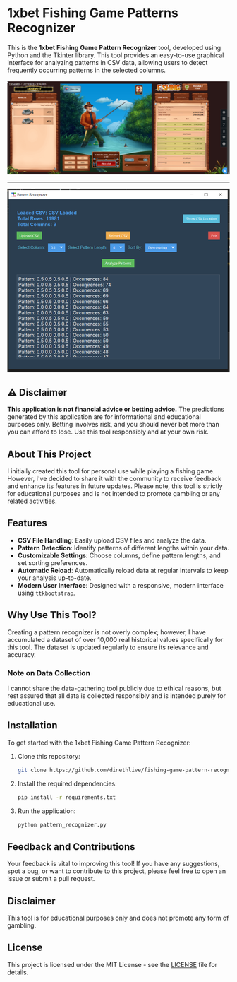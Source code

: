 # 1xbet Fishing Game Patterns Recognizer

This is the **1xbet Fishing Game Pattern Recognizer** tool, developed using Python and the Tkinter library. This tool provides an easy-to-use graphical interface for analyzing patterns in CSV data, allowing users to detect frequently occurring patterns in the selected columns.
<br> <br>
<img src="https://github.com/dinethlive/fishing-game-pattern-recognizer/blob/main/screenshots/game-1.png?raw=true">
<hr>
<img src="https://github.com/dinethlive/fishing-game-pattern-recognizer/blob/main/screenshots/results-1.png?raw=true">

## ⚠️ Disclaimer

**This application is not financial advice or betting advice.** The predictions generated by this application are for informational and educational purposes only. Betting involves risk, and you should never bet more than you can afford to lose. Use this tool responsibly and at your own risk.

## About This Project

I initially created this tool for personal use while playing a fishing game. However, I've decided to share it with the community to receive feedback and enhance its features in future updates. Please note, this tool is strictly for educational purposes and is not intended to promote gambling or any related activities.

## Features

- **CSV File Handling**: Easily upload CSV files and analyze the data.
- **Pattern Detection**: Identify patterns of different lengths within your data.
- **Customizable Settings**: Choose columns, define pattern lengths, and set sorting preferences.
- **Automatic Reload**: Automatically reload data at regular intervals to keep your analysis up-to-date.
- **Modern User Interface**: Designed with a responsive, modern interface using `ttkbootstrap`.

## Why Use This Tool?

Creating a pattern recognizer is not overly complex; however, I have accumulated a dataset of over 10,000 real historical values specifically for this tool. The dataset is updated regularly to ensure its relevance and accuracy.

### Note on Data Collection

I cannot share the data-gathering tool publicly due to ethical reasons, but rest assured that all data is collected responsibly and is intended purely for educational use.

## Installation

To get started with the 1xbet Fishing Game Pattern Recognizer:

1. Clone this repository:
    ```sh
    git clone https://github.com/dinethlive/fishing-game-pattern-recognizer.git
    ```

2. Install the required dependencies:
    ```sh
    pip install -r requirements.txt
    ```

3. Run the application:
    ```sh
    python pattern_recognizer.py
    ```

## Feedback and Contributions

Your feedback is vital to improving this tool! If you have any suggestions, spot a bug, or want to contribute to this project, please feel free to open an issue or submit a pull request.

## Disclaimer

This tool is for educational purposes only and does not promote any form of gambling.

## License

This project is licensed under the MIT License - see the [LICENSE](LICENSE) file for details.
